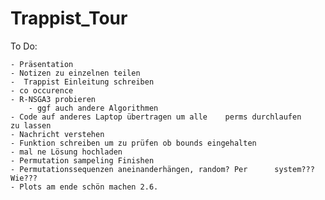 # Trappist_Tour



To Do:

	- Präsentation
	- Notizen zu einzelnen teilen
	-  Trappist Einleitung schreiben
	- co occurence
	- R-NSGA3 probieren
		- ggf auch andere Algorithmen 
	- Code auf anderes Laptop übertragen um alle 	perms durchlaufen 	  zu lassen
	- Nachricht verstehen
	- Funktion schreiben um zu prüfen ob bounds eingehalten
	- mal ne Lösung hochladen
	- Permutation sampeling Finishen
	- Permutationssequenzen aneinanderhängen, random? Per 	   system??? Wie???
	- Plots am ende schön machen 2.6.
	
